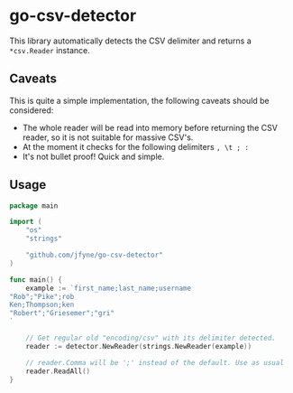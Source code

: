 # go-csv-detector

This library automatically detects the CSV delimiter and returns a `*csv.Reader` instance.

## Caveats

This is quite a simple implementation, the following caveats should be considered:

- The whole reader will be read into memory before returning the CSV reader, so it is not suitable for massive CSV's.
- At the moment it checks for the following delimiters `, \t ; :`
- It's not bullet proof! Quick and simple.

## Usage

```go
package main

import (
    "os"
    "strings"

    "github.com/jfyne/go-csv-detector"
)

func main() {
    example := `first_name;last_name;username
"Rob";"Pike";rob
Ken;Thompson;ken
"Robert";"Griesemer";"gri"
`

    // Get regular old "encoding/csv" with its delimiter detected.
    reader := detector.NewReader(strings.NewReader(example))

    // reader.Comma will be ';' instead of the default. Use as usual
    reader.ReadAll()
}
```
